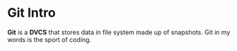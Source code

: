 # Git Intro

**Git** is a **DVCS** that stores data in file system made up of snapshots. Git in my words is the sport of coding. 